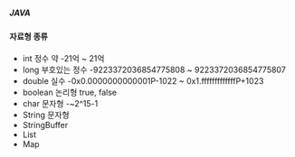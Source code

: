 ##### JAVA

#### 자료형 종류
- int         정수 약 -21억 ~ 21억
- long        부호있는 정수 -9223372036854775808 ~ 9223372036854775807
- double      실수 -0x0.0000000000001P-1022 ~ 0x1.fffffffffffffP+1023 
- boolean     논리형 true, false
- char        문자형 -~2^15-1
- String      문자형
- StringBuffer
- List
- Map
